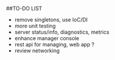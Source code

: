 ##TO-DO LIST

* remove singletons, use IoC/DI
* more unit testing
* server status/info, diagnostics, metrics
* enhance manager console
* rest api for managing, web app ?
* review networking
